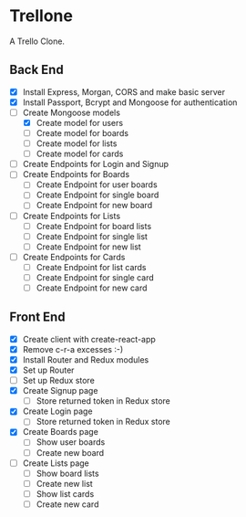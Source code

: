 # Trellone

A Trello Clone.

## Back End

* [x] Install Express, Morgan, CORS and make basic server
* [x] Install Passport, Bcrypt and Mongoose for authentication
* [ ] Create Mongoose models
  * [x] Create model for users
  * [ ] Create model for boards
  * [ ] Create model for lists
  * [ ] Create model for cards
* [ ] Create Endpoints for Login and Signup
* [ ] Create Endpoints for Boards
  * [ ] Create Endpoint for user boards 
  * [ ] Create Endpoint for single board
  * [ ] Create Endpoint for new board
* [ ] Create Endpoints for Lists
  * [ ] Create Endpoint for board lists
  * [ ] Create Endpoint for single list
  * [ ] Create Endpoint for new list
* [ ] Create Endpoints for Cards
  * [ ] Create Endpoint for list cards
  * [ ] Create Endpoint for single card
  * [ ] Create Endpoint for new card

## Front End

* [x] Create client with create-react-app
* [x] Remove c-r-a excesses :-)
* [x] Install Router and Redux modules
* [x] Set up Router
* [ ] Set up Redux store
* [x] Create Signup page
  * [ ] Store returned token in Redux store
* [x] Create Login page
  * [ ] Store returned token in Redux store
* [x] Create Boards page
  * [ ] Show user boards
  * [ ] Create new board
* [ ] Create Lists page
  * [ ] Show board lists
  * [ ] Create new list
  * [ ] Show list cards
  * [ ] Create new card
